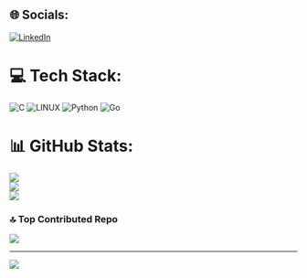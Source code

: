 
## 🌐 Socials:
[![LinkedIn](https://img.shields.io/badge/LinkedIn-%230077B5.svg?logo=linkedin&logoColor=white)](https://linkedin.com/in/mahzaraz) 

# 💻 Tech Stack:
![C](https://img.shields.io/badge/c-%2300599C.svg?style=plastic&logo=c&logoColor=white) ![LINUX](https://img.shields.io/badge/Linux-FCC624?style=plastic&logo=linux&logoColor=black) ![Python](https://img.shields.io/badge/python-3670A0?style=plastic&logo=python&logoColor=ffdd54) ![Go](https://img.shields.io/badge/go-%2300ADD8.svg?style=plastic&logo=go&logoColor=white)
# 📊 GitHub Stats:
![](https://github-readme-stats.vercel.app/api?username=mahzaraz&theme=dark&hide_border=false&include_all_commits=false&count_private=false)<br/>
![](https://github-readme-streak-stats.herokuapp.com/?user=mahzaraz&theme=dark&hide_border=false)<br/>
![](https://github-readme-stats.vercel.app/api/top-langs/?username=mahzaraz&theme=dark&hide_border=false&include_all_commits=false&count_private=false&layout=compact)

### 🔝 Top Contributed Repo
![](https://github-contributor-stats.vercel.app/api?username=mahzaraz&limit=5&theme=dark&combine_all_yearly_contributions=true)

---
[![](https://visitcount.itsvg.in/api?id=mahzaraz&icon=0&color=0)](https://visitcount.itsvg.in)

<!-- Proudly created with GPRM ( https://gprm.itsvg.in ) -->